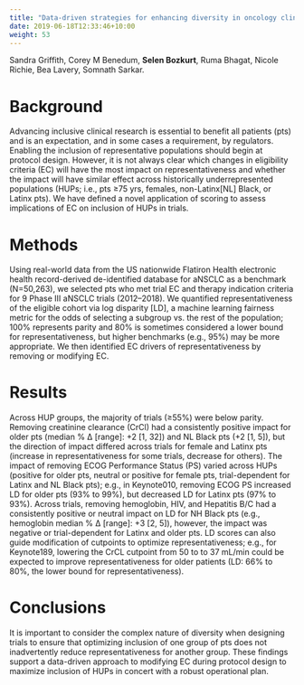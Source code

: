 ```yaml
---
title: "Data-driven strategies for enhancing diversity in oncology clinical trials: Optimization of eligibility criteria. "
date: 2019-06-18T12:33:46+10:00
weight: 53
---
```


Sandra Griffith, Corey M Benedum, **Selen Bozkurt**, Ruma Bhagat, Nicole Richie, Bea Lavery, Somnath Sarkar.

# Background
Advancing inclusive clinical research is essential to benefit all patients (pts) and is an expectation, and in some cases a requirement, by regulators. Enabling the inclusion of representative populations should begin at protocol design. However, it is not always clear which changes in eligibility criteria (EC) will have the most impact on representativeness and whether the impact will have similar effect across historically underrepresented populations (HUPs; i.e., pts ≥75 yrs, females, non-Latinx[NL] Black, or Latinx pts). We have defined a novel application of scoring to assess implications of EC on inclusion of HUPs in trials. 
# Methods
Using real-world data from the US nationwide Flatiron Health electronic health record-derived de-identified database for aNSCLC as a benchmark (N=50,263), we selected pts who met trial EC and therapy indication criteria for 9 Phase III aNSCLC trials (2012–2018). We quantified representativeness of the eligible cohort via log disparity [LD], a machine learning fairness metric for the odds of selecting a subgroup vs. the rest of the population; 100% represents parity and 80% is sometimes considered a lower bound for representativeness, but higher benchmarks (e.g., 95%) may be more appropriate. We then identified EC drivers of representativeness by removing or modifying EC. 
# Results
Across HUP groups, the majority of trials (≥55%) were below parity. Removing creatinine clearance (CrCl) had a consistently positive impact for older pts (median % Δ [range]: +2 [1, 32]) and NL Black pts (+2 [1, 5]), but the direction of impact differed across trials for female and Latinx pts (increase in representativeness for some trials, decrease for others). The impact of removing ECOG Performance Status (PS) varied across HUPs (positive for older pts, neutral or positive for female pts, trial-dependent for Latinx and NL Black pts); e.g., in Keynote010, removing ECOG PS increased LD for older pts (93% to 99%), but decreased LD for Latinx pts (97% to 93%). Across trials, removing hemoglobin, HIV, and Hepatitis B/C had a consistently positive or neutral impact on LD for NH Black pts (e.g., hemoglobin median % Δ [range]: +3 [2, 5]), however, the impact was negative or trial-dependent for Latinx and older pts. LD scores can also guide modification of cutpoints to optimize representativeness; e.g., for Keynote189, lowering the CrCL cutpoint from 50 to to 37 mL/min could be expected to improve representativeness for older patients (LD: 66% to 80%, the lower bound for representativeness). 
# Conclusions
It is important to consider the complex nature of diversity when designing trials to ensure that optimizing inclusion of one group of pts does not inadvertently reduce representativeness for another group. These findings support a data-driven approach to modifying EC during protocol design to maximize inclusion of HUPs in concert with a robust operational plan.